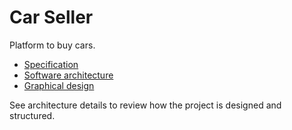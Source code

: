 # Car Seller

Platform to buy cars.

- [Specification](./docs/spec/)
- [Software architecture](./docs/architecture/)
- [Graphical design](./docs/design/)

See architecture details to review how the project is designed and structured.
